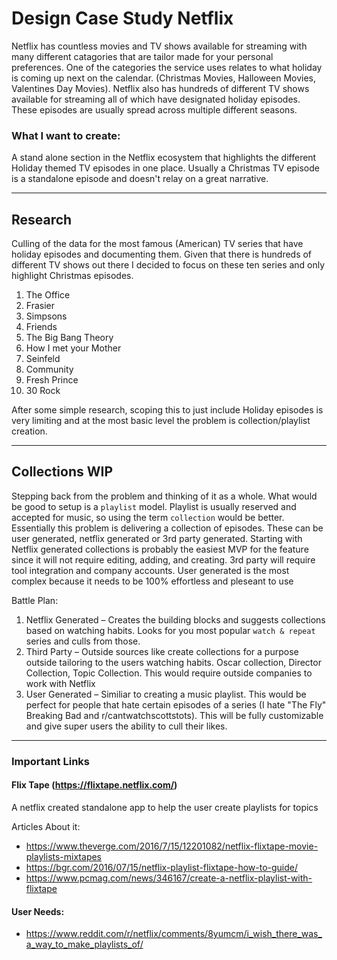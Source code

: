 # Design Case Study Netflix

Netflix has countless movies and TV shows available for streaming with many different catagories that are tailor made for your personal preferences. One of the categories the service uses relates to what holiday is coming up next on the calendar. (Christmas Movies, Halloween Movies, Valentines Day Movies). Netflix also has hundreds of different TV shows available for streaming all of which have designated holiday episodes. These episodes are usually spread across multiple different seasons.

### What I want to create:
A stand alone section in the Netflix ecosystem that highlights the different Holiday themed TV episodes in one place. Usually a Christmas TV episode is a standalone episode and doesn't relay on a great narrative.

-------

## Research 
Culling of the data for the most famous (American) TV series that have holiday episodes and documenting them. Given that there is hundreds of different TV shows out there I decided to focus on these ten series and only highlight Christmas episodes.

1. The Office
2. Frasier 
3. Simpsons
4. Friends
5. The Big Bang Theory
6. How I met your Mother
7. Seinfeld
8. Community
9. Fresh Prince
10. 30 Rock

After some simple research, scoping this to just include Holiday episodes is very limiting and at the most basic level the problem is collection/playlist creation. 

-------

## Collections WIP
Stepping back from the problem and thinking of it as a whole. What would be good to setup is a `playlist` model. Playlist is usually reserved and accepted for music, so using the term `collection` would be better. Essentially this problem is delivering a collection of episodes. These can be user generated, netflix generated or 3rd party generated. Starting with Netflix generated collections is probably the easiest MVP for the feature since it will not require editing, adding, and creating. 3rd party will require tool integration and company accounts. User generated is the most complex because it needs to be 100% effortless and pleseant to use

Battle Plan:
1. Netflix Generated – Creates the building blocks and suggests collections based on watching habits. Looks for you most popular `watch & repeat` series and culls from those.
2. Third Party – Outside sources like create collections for a purpose outside tailoring to the users watching habits. Oscar collection, Director Collection, Topic Collection. This would require outside companies to work with Netflix
3. User Generated – Similiar to creating a music playlist. This would be perfect for people that hate certain episodes of a series (I hate "The Fly" Breaking Bad and r/cantwatchscottstots). This will be fully customizable and give super users the ability to cull their likes.


--------




### Important Links
#### Flix Tape (https://flixtape.netflix.com/)
A netflix created standalone app to help the user create playlists for topics

Articles About it:
- https://www.theverge.com/2016/7/15/12201082/netflix-flixtape-movie-playlists-mixtapes
- https://bgr.com/2016/07/15/netflix-playlist-flixtape-how-to-guide/
- https://www.pcmag.com/news/346167/create-a-netflix-playlist-with-flixtape

#### User Needs:
- https://www.reddit.com/r/netflix/comments/8yumcm/i_wish_there_was_a_way_to_make_playlists_of/